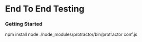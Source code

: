 # End To End Testing

### Getting Started
npm install
node ./node_modules/protractor/bin/protractor conf.js

